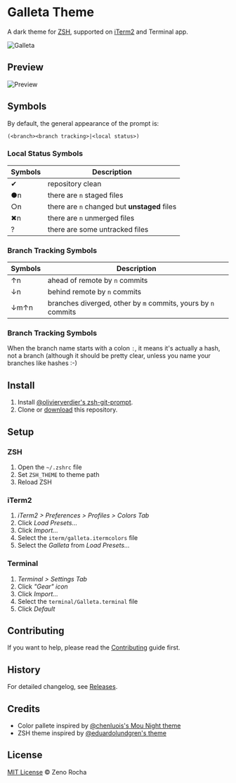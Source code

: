 # Galleta Theme

A dark theme for [ZSH](http://www.zsh.org/), supported on [iTerm2](http://www.iterm2.com/) and Terminal app.

![Galleta](http://f.cl.ly/items/0o2y163w2n260g2A062m/galleta.jpg)

## Preview

![Preview](http://f.cl.ly/items/3V003A0q1v3o2t1i2D3f/galleta.png)

## Symbols

By default, the general appearance of the prompt is:

```
(<branch><branch tracking>|<local status>)
```

### Local Status Symbols

Symbols | Description
---		| ---
✔		| repository clean
●n		| there are `n` staged files
○n		| there are `n` changed but **unstaged** files
✖n		| there are `n` unmerged files
?		| there are some untracked files

### Branch Tracking Symbols

Symbols | Description
---		| ---
↑n		| ahead of remote by `n` commits
↓n		| behind remote by `n` commits
↓m↑n	| branches diverged, other by ``m`` commits, yours by `n` commits

### Branch Tracking Symbols

When the branch name starts with a colon ``:``, it means it's actually a hash, not a branch (although it should be pretty clear, unless you name your branches like hashes :-)

## Install

1. Install [@olivierverdier's zsh-git-prompt](https://github.com/olivierverdier/zsh-git-prompt).
2. Clone or [download](https://github.com/zenorocha/galleta-theme/archive/master.zip) this repository.

## Setup

### ZSH

1. Open the `~/.zshrc` file
2. Set `ZSH_THEME` to theme path
3. Reload ZSH

### iTerm2

1. *iTerm2 > Preferences > Profiles > Colors Tab*
2. Click *Load Presets...*
3. Click *Import...*
4. Select the `iterm/galleta.itermcolors` file
5. Select the *Galleta* from *Load Presets...*

### Terminal

1. *Terminal > Settings Tab*
2. Click *"Gear" icon*
3. Click *Import...*
4. Select the `terminal/Galleta.terminal` file
5. Click *Default*

## Contributing

If you want to help, please read the [Contributing](https://github.com/zenorocha/galleta-theme/blob/master/CONTRIBUTING.md) guide first.

## History

For detailed changelog, see [Releases](https://github.com/zenorocha/galleta-theme/releases).

## Credits

* Color pallete inspired by [@chenluois's Mou Night theme](http://mouapp.com/)
* ZSH theme inspired by [@eduardolundgren's theme](https://github.com/eduardolundgren/dotfiles/blob/master/themes/eduardolundgren.zsh-theme)

## License

[MIT License](http://zenorocha.mit-license.org/) © Zeno Rocha